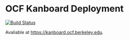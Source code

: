 # OCF Kanboard Deployment

[![Build Status](https://jenkins.ocf.berkeley.edu/buildStatus/icon?job=ocf/kanboard/master)](https://jenkins.ocf.berkeley.edu/job/ocf/job/kanboard/job/master)

Avaliable at <https://kanboard.ocf.berkeley.edu>.
